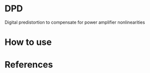 # DPD
Digital predistortion to compensate for power amplifier nonlinearities


# How to use


# References
